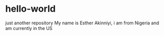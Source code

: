 # hello-world
just another repository
My name is Esther Akinniyi, i am from Nigeria and am currently in the US
